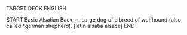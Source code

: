 TARGET DECK
ENGLISH

START
Basic
Alsatian
Back: n. Large dog of a breed of wolfhound (also called *german shepherd). [latin alsatia alsace]
END
